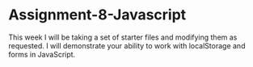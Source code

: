 # Assignment-8-Javascript
This week I will be taking a set of starter files and modifying them as requested. I will demonstrate your ability to work with localStorage and forms in JavaScript.
